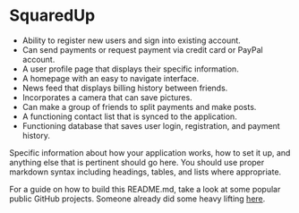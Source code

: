 # SquaredUp

- Ability to register new users and sign into existing account. 
- Can send payments or request payment via credit card or PayPal account. 
- A user profile page that displays their specific information. 
- A homepage with an easy to navigate interface.
- News feed that displays billing history between friends. 
- Incorporates a camera that can save pictures. 
- Can make a group of friends to split payments and make posts. 
- A functioning contact list that is synced to the application. 
- Functioning database that saves user login, registration, and payment history. 

Specific information about how your application works, how to set it up, and anything else that is pertinent should go here. You should use proper markdown syntax including headings, tables, and lists where appropriate.

For a guide on how to build this README.md, take a look at some popular public GitHub projects. Someone already did some heavy lifting [here](https://github.com/matiassingers/awesome-readme).
